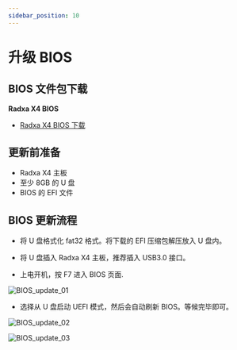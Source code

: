 ```yaml
---
sidebar_position: 10
---
```


# 升级 BIOS

## BIOS 文件包下载

**Radxa X4 BIOS**

- [Radxa X4 BIOS 下载](https://dl.radxa.com/x/x4/radxa_x4_bios_update_018.zip)

## 更新前准备

- Radxa X4 主板
- 至少 8GB 的 U 盘
- BIOS 的 EFI 文件

## BIOS 更新流程

- 将 U 盘格式化 fat32 格式。将下载的 EFI 压缩包解压放入 U 盘内。

- 将 U 盘插入 Radxa X4 主板，推荐插入 USB3.0 接口。

- 上电开机，按 F7 进入 BIOS 页面.

![BIOS_update_01](/img/x/x2l/bios_update_01.webp)

- 选择从 U 盘启动 UEFI 模式，然后会自动刷新 BIOS。等候完毕即可。

![BIOS_update_02](/img/x/x4/bios_update_02.webp)

![BIOS_update_03](/img/x/x4/bios_update_03.webp)
